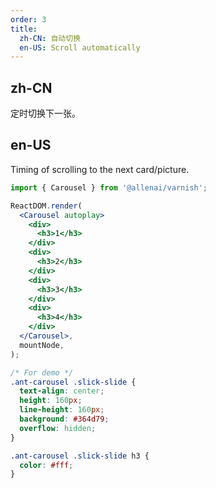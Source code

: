 ```yaml
---
order: 3
title:
  zh-CN: 自动切换
  en-US: Scroll automatically
---
```


## zh-CN

定时切换下一张。

## en-US

Timing of scrolling to the next card/picture.

```jsx
import { Carousel } from '@allenai/varnish';

ReactDOM.render(
  <Carousel autoplay>
    <div>
      <h3>1</h3>
    </div>
    <div>
      <h3>2</h3>
    </div>
    <div>
      <h3>3</h3>
    </div>
    <div>
      <h3>4</h3>
    </div>
  </Carousel>,
  mountNode,
);
```

```css
/* For demo */
.ant-carousel .slick-slide {
  text-align: center;
  height: 160px;
  line-height: 160px;
  background: #364d79;
  overflow: hidden;
}

.ant-carousel .slick-slide h3 {
  color: #fff;
}
```
